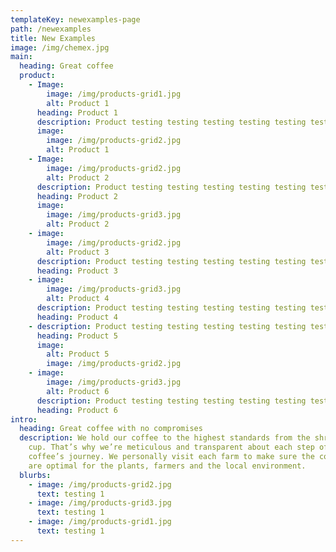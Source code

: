 ```yaml
---
templateKey: newexamples-page
path: /newexamples
title: New Examples
image: /img/chemex.jpg
main:
  heading: Great coffee
  product:
    - Image:
        image: /img/products-grid1.jpg
        alt: Product 1
      heading: Product 1
      description: Product testing testing testing testing testing testing testing
      image:
        image: /img/products-grid2.jpg
        alt: Product 1
    - Image:
        image: /img/products-grid2.jpg
        alt: Product 2
      description: Product testing testing testing testing testing testing testing
      heading: Product 2
      image:
        image: /img/products-grid3.jpg
        alt: Product 2
    - image:
        image: /img/products-grid2.jpg
        alt: Product 3
      description: Product testing testing testing testing testing testing testing
      heading: Product 3
    - image:
        image: /img/products-grid3.jpg
        alt: Product 4
      description: Product testing testing testing testing testing testing testing
      heading: Product 4
    - description: Product testing testing testing testing testing testing testing
      heading: Product 5
      image:
        alt: Product 5
        image: /img/products-grid2.jpg
    - image:
        image: /img/products-grid3.jpg
        alt: Product 6
      description: Product testing testing testing testing testing testing testing
      heading: Product 6
intro:
  heading: Great coffee with no compromises
  description: We hold our coffee to the highest standards from the shrub to the
    cup. That’s why we’re meticulous and transparent about each step of the
    coffee’s journey. We personally visit each farm to make sure the conditions
    are optimal for the plants, farmers and the local environment.
  blurbs:
    - image: /img/products-grid2.jpg
      text: testing 1
    - image: /img/products-grid3.jpg
      text: testing 1
    - image: /img/products-grid1.jpg
      text: testing 1
---
```


